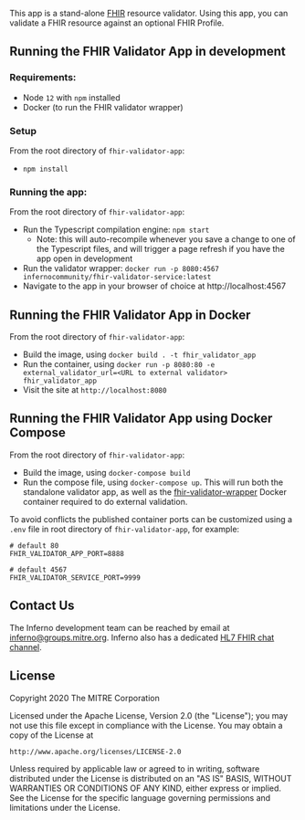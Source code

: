 This app is a stand-alone [FHIR](http://fhir.hl7.org/) resource validator. Using this app, you can validate a FHIR resource against an optional FHIR Profile.

## Running the FHIR Validator App in development
### Requirements:
* Node `12` with `npm` installed
* Docker (to run the FHIR validator wrapper)

### Setup
From the root directory of `fhir-validator-app`:
* `npm install`

### Running the app:
From the root directory of `fhir-validator-app`:
* Run the Typescript compilation engine: `npm start`
  * Note: this will auto-recompile whenever you save a change to one of the Typescript files, and will trigger a page refresh if you have the app open in development
* Run the validator wrapper: `docker run -p 8080:4567 infernocommunity/fhir-validator-service:latest`
* Navigate to the app in your browser of choice at http://localhost:4567

## Running the FHIR Validator App in Docker
From the root directory of `fhir-validator-app`:
* Build the image, using `docker build . -t fhir_validator_app`
* Run the container, using `docker run -p 8080:80 -e external_validator_url=<URL to external validator> fhir_validator_app`
* Visit the site at `http://localhost:8080`

## Running the FHIR Validator App using Docker Compose
From the root directory of `fhir-validator-app`:
* Build the image, using `docker-compose build`
* Run the compose file, using `docker-compose up`. This will run both the standalone validator app, as well as the [fhir-validator-wrapper](https://github.com/inferno-community/fhir-validator-wrapper) Docker container required to do external validation.

To avoid conflicts the published container ports can be customized using a `.env` file in root directory of `fhir-validator-app`, for example:

```
# default 80
FHIR_VALIDATOR_APP_PORT=8888

# default 4567
FHIR_VALIDATOR_SERVICE_PORT=9999
```



## Contact Us
The Inferno development team can be reached by email at
inferno@groups.mitre.org.  Inferno also has a dedicated [HL7 FHIR chat
channel](https://chat.fhir.org/#narrow/stream/153-inferno).

## License

Copyright 2020 The MITRE Corporation

Licensed under the Apache License, Version 2.0 (the "License"); you may not use
this file except in compliance with the License. You may obtain a copy of the
License at
```
http://www.apache.org/licenses/LICENSE-2.0
```
Unless required by applicable law or agreed to in writing, software distributed
under the License is distributed on an "AS IS" BASIS, WITHOUT WARRANTIES OR
CONDITIONS OF ANY KIND, either express or implied. See the License for the
specific language governing permissions and limitations under the License.
